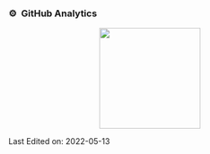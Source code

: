### ⚙️ &nbsp;GitHub Analytics

<p align="center">
<a href="https://github.com/jonitiso">
  <img height="180em" src="https://github-readme-stats-eight-theta.vercel.app/api?username=jonitiso&show_icons=true&theme=algolia&include_all_commits=true&count_private=true"/>
</a>
</p>

Last Edited on: 2022-05-13
